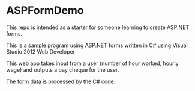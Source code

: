 # ASPFormDemo
This repo is intended as a starter for someone learning to create ASP.NET forms.

This is a sample program using ASP.NET forms written in C# using Visual Studio 2012 Web Developer

This web app takes input from a user (number of hour worked, hourly wage) and outputs a pay cheque for the user.

The form data is processed by the C# code.

